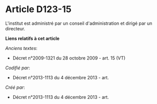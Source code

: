 # Article D123-15

L'institut est administré par un conseil d'administration et dirigé par un directeur.

**Liens relatifs à cet article**

_Anciens textes_:

  - Décret n°2009-1321 du 28 octobre 2009 - art. 15 (VT)

_Codifié par_:

  - Décret n°2013-1113 du 4 décembre 2013 - art.

_Créé par_:

  - Décret n°2013-1113 du 4 décembre 2013 - art.
